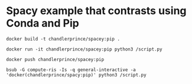 # Spacy example that contrasts using Conda and Pip

```docker build -t chandlerprince/spacey:pip .```

```docker run -it chandlerprince/spacey:pip python3 /script.py```

```docker push chandlerprince/spacey:pip```

```bsub -G compute-ris -Is -q general-interactive -a 'docker(chandlerprince/spacy:pip)' python3 /script.py```
